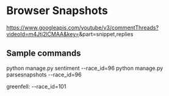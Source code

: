 # Browser Snapshots

https://www.googleapis.com/youtube/v3/commentThreads?videoId=m4Jtj2lCMAA&key=<KEY>&part=snippet,replies


## Sample commands

python manage.py sentiment --race_id=96
python manage.py parsesnapshots --race_id=96

greenfell: --race_id=101
